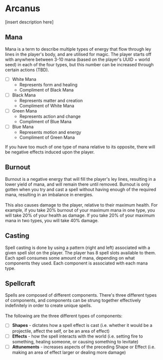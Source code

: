 # Arcanus
\[insert description here\]

## Mana
Mana is a term to describe multiple types of energy that flow through ley lines in the player's body, and are utilised for magic. The player starts off with anywhere between 3-10 mana (based on the player's UUID + world seed) in each of the four types, but this number can be increased through certain actions (TBD).
- [ ] White Mana
  - Represents form and healing
  - Compliment of Black Mana
- [ ] Black Mana
  - Represents matter and creation
  - Compliment of White Mana
- [ ] Green Mana
  - Represents action and change
  - Compliment of Blue Mana
- [ ] Blue Mana
  - Represents motion and energy 
  - Compliment of Green Mana

If you have too much of one type of mana relative to its opposite, there will be negative effects induced upon the player.

## Burnout
Burnout is a negative energy that will fill the player's ley lines, resulting in a lower yield of mana, and will remain there until removed. Burnout is only gotten when you try and cast a spell without having enough of the required mana, resulting in an imbalance in energies.
<br><br>
This also causes damage to the player, relative to their maximum health. For example, if you take 20% burnout of your maximum mana in one type, you will take 20% of your health as damage. If you take 20% of your maximum mana in two types, you will take 40% damage.

## Casting
Spell casting is done by using a pattern (right and left) associated with a given spell slot on the player. The player has 8 spell slots available to them. Each spell consumes some amount of mana, depending on what components they used. Each component is associated with each mana type.

## Spellcraft
Spells are composed of different components. There's three different types of components, and components can be strung together effectively indefinitely in order to create unique spells.
<br><br>
The following are the three different types of components:
- [ ] **Shapes** - dictates how a spell effect is cast (i.e. whether it would be a projectile, affect the self, or be an area of effect)
- [ ] **Effects** - how the spell interacts with the world (i.e. setting fire to something, healing someone, or causing something to levitate)
- [ ] **Attunements** - increases aspects of the preceding Shape or Effect (i.e. making an area of effect larger or dealing more damage)
